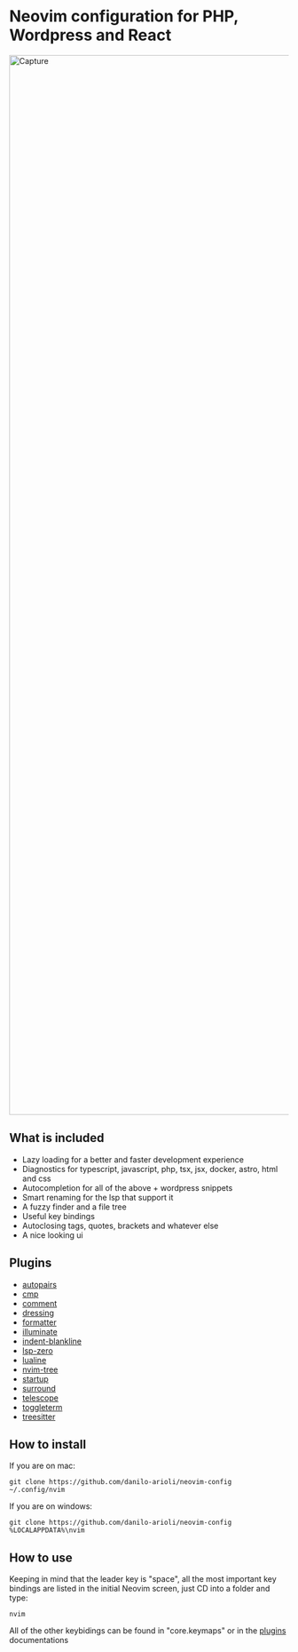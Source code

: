 
# Neovim configuration for PHP, Wordpress and React 

<img width="1908" alt="Capture" src="https://github.com/danilo-arioli/neovim-config/assets/130993253/36181924-1efd-4959-9b42-bac51b956725">

 
## What is included
* Lazy loading for a better and faster development experience
* Diagnostics for typescript, javascript, php, tsx, jsx, docker, astro, html and css
* Autocompletion for all of the above + wordpress snippets
* Smart renaming for the lsp that support it 
* A fuzzy finder and a file tree
* Useful key bindings
* Autoclosing tags, quotes, brackets and whatever else 
* A nice looking ui

## Plugins
* [autopairs](https://github.com/windwp/nvim-autopairs)
* [cmp](https://github.com/hrsh7th/nvim-cmp)
* [comment](https://github.com/windwp/nvim-autopairs)
* [dressing](https://github.com/stevearc/dressing.nvim)
* [formatter](https://github.com/mhartington/formatter.nvim)
* [illuminate](https://github.com/RRethy/vim-illuminate)
* [indent-blankline](https://github.com/lukas-reineke/indent-blankline.nvim)
* [lsp-zero](https://github.com/VonHeikemen/lsp-zero.nvim)
* [lualine](https://github.com/nvim-lualine/lualine.nvim)
* [nvim-tree](https://github.com/nvim-tree/nvim-tree.lua)
* [startup](https://github.com/startup-nvim/startup.nvim)
* [surround](https://github.com/kylechui/nvim-surround)
* [telescope](https://github.com/nvim-telescope/telescope.nvim)
* [toggleterm](https://github.com/akinsho/toggleterm.nvim)
* [treesitter](https://github.com/nvim-treesitter/nvim-treesitter)

## How to install
If you are on mac:

```
git clone https://github.com/danilo-arioli/neovim-config ~/.config/nvim 
```

If you are on windows:

```
git clone https://github.com/danilo-arioli/neovim-config %LOCALAPPDATA%\nvim
```
## How to use
Keeping in mind that the leader key is "space", all the most important key bindings are listed in the initial Neovim screen, just CD into a folder and type:


```
nvim
```
All of the other keybidings can be found in "core.keymaps" or in
the [plugins](#plugins) documentations




